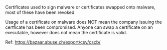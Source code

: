 Certificates used to sign malware or certificates swapped onto malware, most of these have been revoked  

Usage of a certificate on malware does NOT mean the company issuing the certficate has been compromised. Anyone can swap a certificate on an executable, however does not mean the certificate is valid.  


Ref: https://bazaar.abuse.ch/export/csv/cscb/
